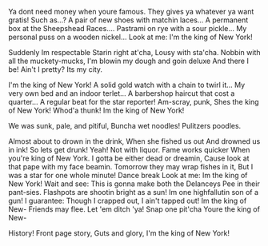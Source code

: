 Ya dont need money when youre famous.
They gives ya whatever ya want gratis!
Such as...?
A pair of new shoes
with matchin laces...
A permanent box at the
Sheepshead Races....
Pastrami on rye with a sour pickle...
My personal puss on a wooden nickel...
Look at me: I'm the king of New York!

Suddenly
Im respectable
Starin right at'cha,
Lousy with sta'cha.
Nobbin with all the muckety-mucks,
I'm blowin my dough and goin deluxe
And there I be!
Ain't I pretty?
Its my city.

I'm the king of New York!
A solid gold watch with
a chain to twirl it...
My very own bed and an indoor terlet...
A barbershop haircut
that cost a quarter...
A regular beat for the star reporter!
Am-scray, punk, Shes
the king of New York!
Whod'a thunk! Im the king of New York!

We was sunk, pale, and pitiful,
Buncha wet noodles!
Pulitzers poodles.

Almost about to drown in the drink,
When she fished us out
And drowned us in ink!
So lets get drunk!
Yeah!
Not with liquor. Fame works quicker
When you're king of New York.
I gotta be either dead or dreamin,
Cause look at that pape
with my face beamin.
Tomorrow they may wrap fishes in it,
But I was a star for one whole
minute!
Dance break
Look at me:
Im the king of New York!
Wait and see:
This is gonna make both the Delanceys
Pee in their pant-sies.
Flashpots are shootin bright as a sun!
Im one highfallutin son of a gun!
I guarantee:
Though I crapped out,
I ain't tapped out!
Im the king of New-
Friends may flee.
Let 'em ditch 'ya!
Snap one pit'cha
Youre the king of New-

History!
Front page story,
Guts and glory,
I'm the king
of New York!

